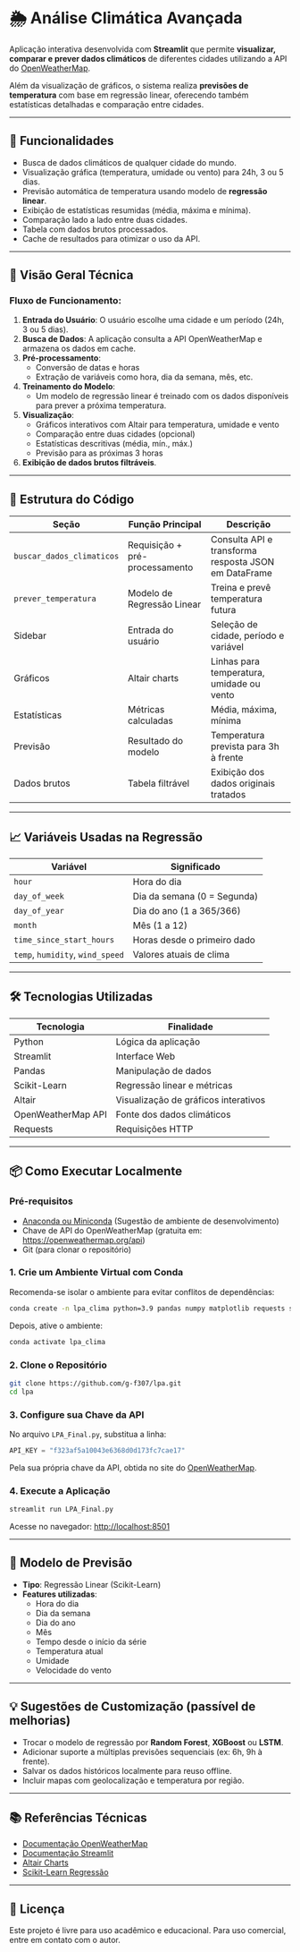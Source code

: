 
# 🌦️ Análise Climática Avançada

Aplicação interativa desenvolvida com **Streamlit** que permite **visualizar, comparar e prever dados climáticos** de diferentes cidades utilizando a API do [OpenWeatherMap](https://openweathermap.org/api).

Além da visualização de gráficos, o sistema realiza **previsões de temperatura** com base em regressão linear, oferecendo também estatísticas detalhadas e comparação entre cidades.

---

## 📌 Funcionalidades

- Busca de dados climáticos de qualquer cidade do mundo.
- Visualização gráfica (temperatura, umidade ou vento) para 24h, 3 ou 5 dias.
- Previsão automática de temperatura usando modelo de **regressão linear**.
- Exibição de estatísticas resumidas (média, máxima e mínima).
- Comparação lado a lado entre duas cidades.
- Tabela com dados brutos processados.
- Cache de resultados para otimizar o uso da API.

---

## 🧠 Visão Geral Técnica

### Fluxo de Funcionamento:

1. **Entrada do Usuário**: O usuário escolhe uma cidade e um período (24h, 3 ou 5 dias).
2. **Busca de Dados**: A aplicação consulta a API OpenWeatherMap e armazena os dados em cache.
3. **Pré-processamento**:
   - Conversão de datas e horas
   - Extração de variáveis como hora, dia da semana, mês, etc.
4. **Treinamento do Modelo**:
   - Um modelo de regressão linear é treinado com os dados disponíveis para prever a próxima temperatura.
5. **Visualização**:
   - Gráficos interativos com Altair para temperatura, umidade e vento
   - Comparação entre duas cidades (opcional)
   - Estatísticas descritivas (média, mín., máx.)
   - Previsão para as próximas 3 horas
6. **Exibição de dados brutos filtráveis**.

---

## 📁 Estrutura do Código

| Seção | Função Principal | Descrição |
|-------|------------------|-----------|
| `buscar_dados_climaticos` | Requisição + pré-processamento | Consulta API e transforma resposta JSON em DataFrame |
| `prever_temperatura` | Modelo de Regressão Linear | Treina e prevê temperatura futura |
| Sidebar | Entrada do usuário | Seleção de cidade, período e variável |
| Gráficos | Altair charts | Linhas para temperatura, umidade ou vento |
| Estatísticas | Métricas calculadas | Média, máxima, mínima |
| Previsão | Resultado do modelo | Temperatura prevista para 3h à frente |
| Dados brutos | Tabela filtrável | Exibição dos dados originais tratados |

---

## 📈 Variáveis Usadas na Regressão

| Variável | Significado |
|----------|-------------|
| `hour` | Hora do dia |
| `day_of_week` | Dia da semana (0 = Segunda) |
| `day_of_year` | Dia do ano (1 a 365/366) |
| `month` | Mês (1 a 12) |
| `time_since_start_hours` | Horas desde o primeiro dado |
| `temp`, `humidity`, `wind_speed` | Valores atuais de clima |

---

## 🛠️ Tecnologias Utilizadas
  
| Tecnologia         | Finalidade                           |
|--------------------|--------------------------------------|
| Python             | Lógica da aplicação                  |
| Streamlit          | Interface Web                        |
| Pandas             | Manipulação de dados                 |
| Scikit-Learn       | Regressão linear e métricas          |
| Altair             | Visualização de gráficos interativos |
| OpenWeatherMap API | Fonte dos dados climáticos           |
| Requests           | Requisições HTTP                     |

---

## 📦 Como Executar Localmente

### Pré-requisitos

- [Anaconda ou Miniconda](https://www.anaconda.com/) (Sugestão de ambiente de desenvolvimento)
- Chave de API do OpenWeatherMap (gratuita em: https://openweathermap.org/api)
- Git (para clonar o repositório)

### 1. Crie um Ambiente Virtual com Conda

Recomenda-se isolar o ambiente para evitar conflitos de dependências:

```bash
conda create -n lpa_clima python=3.9 pandas numpy matplotlib requests streamlit scikit-learn jupyter -y
```

Depois, ative o ambiente:

```bash
conda activate lpa_clima
```

### 2. Clone o Repositório

```bash
git clone https://github.com/g-f307/lpa.git
cd lpa
```

### 3. Configure sua Chave da API

No arquivo `LPA_Final.py`, substitua a linha:

```python
API_KEY = "f323af5a10043e6368d0d173fc7cae17"
```

Pela sua própria chave da API, obtida no site do [OpenWeatherMap](https://openweathermap.org/api).

### 4. Execute a Aplicação

```bash
streamlit run LPA_Final.py
```

Acesse no navegador: [http://localhost:8501](http://localhost:8501)

---

## 🧠 Modelo de Previsão

- **Tipo**: Regressão Linear (Scikit-Learn)
- **Features utilizadas**:
  - Hora do dia
  - Dia da semana
  - Dia do ano
  - Mês
  - Tempo desde o início da série
  - Temperatura atual
  - Umidade
  - Velocidade do vento

---

## 💡 Sugestões de Customização (passível de melhorias)

- Trocar o modelo de regressão por **Random Forest**, **XGBoost** ou **LSTM**.
- Adicionar suporte a múltiplas previsões sequenciais (ex: 6h, 9h à frente).
- Salvar os dados históricos localmente para reuso offline.
- Incluir mapas com geolocalização e temperatura por região.

---

## 📚 Referências Técnicas

- [Documentação OpenWeatherMap](https://openweathermap.org/forecast5)
- [Documentação Streamlit](https://docs.streamlit.io/)
- [Altair Charts](https://altair-viz.github.io/)
- [Scikit-Learn Regressão](https://scikit-learn.org/stable/modules/linear_model.html)

---

## 📄 Licença

Este projeto é livre para uso acadêmico e educacional. Para uso comercial, entre em contato com o autor.
